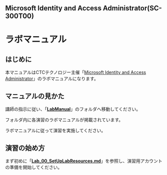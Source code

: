 ## Microsoft Identity and Access Administrator(SC-300T00)

# ラボマニュアル

## はじめに

本マニュアルはCTCテクノロジー主催「[Microsoft Identity and Access Administrator](https://www.school.ctc-g.co.jp/course/P790.html)」のラボマニュアルになります。



## マニュアルの見かた

講師の指示に従い、「**[LabManual](https://github.com/ctct-edu/sc-300-lab/tree/main/LabManual)**」のフォルダへ移動してください。

フォルダ内に各演習のラボマニュアルが掲載されています。

ラボマニュアルに従って演習を実施してください。



## 演習の始め方

まず初めに「[**Lab_00_SetUpLabResources.md**](https://github.com/ctct-edu/sc-300-lab/blob/main/LabManual/Lab_00_SetUpLabResources.md)」を参照し、演習用アカウントの準備を開始してください。